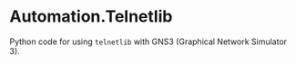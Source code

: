 # Automation.Telnetlib
Python code for using `telnetlib` with GNS3 (Graphical Network Simulator 3).
